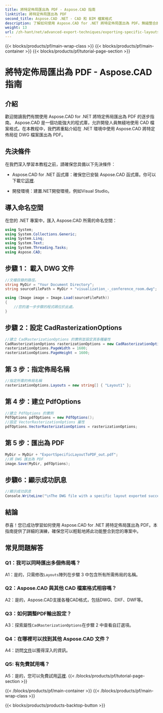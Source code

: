 ```yaml
---
title: 將特定佈局匯出為 PDF - Aspose.CAD 指南
linktitle: 將特定佈局匯出為 PDF
second_title: Aspose.CAD .NET - CAD 和 BIM 檔案格式
description: 了解如何使用 Aspose.CAD for .NET 將特定佈局匯出為 PDF。無縫整合的逐步指南。
weight: 13
url: /zh-hant/net/advanced-export-techniques/exporting-specific-layouts-to-pdf/
---
```


{{< blocks/products/pf/main-wrap-class >}}
{{< blocks/products/pf/main-container >}}
{{< blocks/products/pf/tutorial-page-section >}}

# 將特定佈局匯出為 PDF - Aspose.CAD 指南

## 介紹

歡迎閱讀我們有關使用 Aspose.CAD for .NET 將特定佈局匯出為 PDF 的逐步指南。 Aspose.CAD 是一個功能強大的程式庫，允許開發人員無縫地使用 CAD 檔案格式。在本教程中，我們將重點介紹在 .NET 環境中使用 Aspose.CAD 將特定佈局從 DWG 檔案匯出為 PDF。

## 先決條件

在我們深入學習本教程之前，請確保您具備以下先決條件：

-  Aspose.CAD for .NET 函式庫：確保您已安裝 Aspose.CAD 函式庫。你可以下載它[這裡](https://releases.aspose.com/cad/net/).

- 開發環境：建置.NET開發環境，例如Visual Studio。

## 導入命名空間

在您的 .NET 專案中，匯入 Aspose.CAD 所需的命名空間：

```csharp
using System;
using System.Collections.Generic;
using System.Linq;
using System.Text;
using System.Threading.Tasks;
using Aspose.CAD;
```

## 步驟 1： 載入 DWG 文件

```csharp
//文檔目錄的路徑。
string MyDir = "Your Document Directory";
string sourceFilePath = MyDir + "visualization_-_conference_room.dwg";

using (Image image = Image.Load(sourceFilePath))
{
    //您的進一步步驟的程式碼位於此處。
}
```

## 步驟 2：設定 CadRasterizationOptions

```csharp
//建立 CadRasterizationOptions 的實例並設定其各種屬性
CadRasterizationOptions rasterizationOptions = new CadRasterizationOptions();
rasterizationOptions.PageWidth = 1600;
rasterizationOptions.PageHeight = 1600;
```

## 第 3 步：指定佈局名稱

```csharp
//指定所需的佈局名稱
rasterizationOptions.Layouts = new string[] { "Layout1" };
```

## 第 4 步：建立 PdfOptions

```csharp
//建立 PdfOptions 的實例
PdfOptions pdfOptions = new PdfOptions();
//設定 VectorRasterizationOptions 屬性
pdfOptions.VectorRasterizationOptions = rasterizationOptions;
```

## 第 5 步：匯出為 PDF

```csharp
MyDir = MyDir + "ExportSpecificLayoutToPDF_out.pdf";
//將 DWG 匯出為 PDF
image.Save(MyDir, pdfOptions);
```

## 步驟6：顯示成功訊息

```csharp
//顯示成功訊息
Console.WriteLine("\nThe DWG file with a specific layout exported successfully to PDF.\nFile saved at " + MyDir);
```

## 結論

恭喜！您已成功學習如何使用 Aspose.CAD for .NET 將特定佈局匯出為 PDF。本指南提供了詳細的演練，確保您可以輕鬆地將此功能整合到您的專案中。

## 常見問題解答

### Q1：我可以同時匯出多個佈局嗎？

 A1：是的，只需修改`Layouts`陣列在步驟 3 中包含所有所需佈局的名稱。

### Q2：Aspose.CAD 與其他 CAD 檔案格式相容嗎？

A2：是的，Aspose.CAD支援各種CAD格式，包括DWG、DXF、DWF等。

### Q3：如何調整PDF輸出設定？

 A3：探索屬性`CadRasterizationOptions`在步驟 2 中查看自訂選項。

### Q4：在哪裡可以找到其他 Aspose.CAD 文件？

 A4：訪問[文件](https://reference.aspose.com/cad/net/)以獲得深入的資訊。

### Q5: 有免費試用嗎？

 A5：是的，您可以免費試用[這裡](https://releases.aspose.com/).
{{< /blocks/products/pf/tutorial-page-section >}}

{{< /blocks/products/pf/main-container >}}
{{< /blocks/products/pf/main-wrap-class >}}

{{< blocks/products/products-backtop-button >}}
